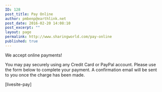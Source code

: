 ```yaml
---
ID: 128
post_title: Pay Online
author: pmbenp@earthlink.net
post_date: 2016-02-20 14:08:10
post_excerpt: ""
layout: page
permalink: http://www.sharingworld.com/pay-online
published: true
---
```

We accept online payments!

You may pay securely using any Credit Card or PayPal account.
Please use the form below to complete your payment. A confirmation email will be sent to you once the charge has been made.

[livesite-pay]